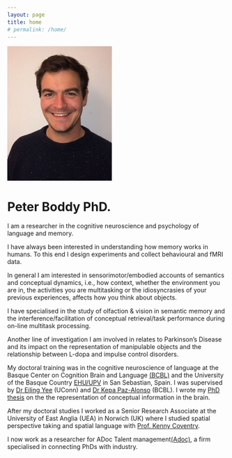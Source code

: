 ```yaml
---
layout: page
title: home
# permalink: /home/
---
```


![Peter Boddy](./PeterBoddy.jpeg)

# Peter Boddy PhD.

I am a researcher in the cognitive neuroscience and psychology of language and memory.

I have always been interested in understanding how memory works in humans. To this end I design experiments and collect behavioural and fMRI data.

In general I am interested in sensorimotor/embodied accounts of semantics and conceptual dynamics, i.e., how context, whether the environment you are in, the activities you are multitasking or the idiosyncrasies of your previous experiences, affects how you think about objects.

I have specialised in the study of olfaction & vision in semantic memory and the interference/facilitation of conceptual retrieval/task performance during on-line multitask processing.

Another line of investigation I am involved in relates to Parkinson’s Disease and its impact on the representation of manipulable objects and the relationship between L-dopa and impulse control disorders.

My doctoral training was in the cognitive neuroscience of language at the Basque Center on Cognition Brain and Language [(BCBL)](https://www.bcbl.eu/es) and the University of the Basque Country [EHU/UPV](https://www.ehu.eus/en/web/doktoregoak/doctorate-linguistics/competencies) in San Sebastian, Spain. I was supervised by [Dr Eiling Yee](https://yeelab.uconn.edu/people/) (UConn) and [Dr Kepa Paz-Alonso](https://www.bcbl.eu/en/conocenos/equipo/pedro-m-kepa-paz-alonso) (BCBL). I wrote my [PhD thesis](./PeterBoddy_PhDThesis_2020.pdf) on the the representation of conceptual information in the brain.

After my doctoral studies I worked as a Senior Research Associate at the University of East Anglia (UEA) in Norwich (UK) where I studied spatial perspective taking and spatial language with [Prof. Kenny Coventry](https://www.kennycoventry.org).

I now work as a researcher for ADoc Talent management[(Adoc)](https://en.adoc-tm.com), a firm specialised in connecting PhDs with industry.
